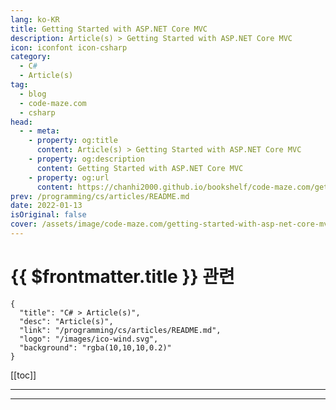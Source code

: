 ```yaml
---
lang: ko-KR
title: Getting Started with ASP.NET Core MVC
description: Article(s) > Getting Started with ASP.NET Core MVC
icon: iconfont icon-csharp
category: 
  - C#
  - Article(s)
tag: 
  - blog
  - code-maze.com
  - csharp
head:  
  - - meta:
    - property: og:title
      content: Article(s) > Getting Started with ASP.NET Core MVC
    - property: og:description
      content: Getting Started with ASP.NET Core MVC
    - property: og:url
      content: https://chanhi2000.github.io/bookshelf/code-maze.com/getting-started-with-asp-net-core-mvc.html
prev: /programming/cs/articles/README.md
date: 2022-01-13
isOriginal: false
cover: /assets/image/code-maze.com/getting-started-with-asp-net-core-mvc/banner.png
---
```


# {{ $frontmatter.title }} 관련

```component VPCard
{
  "title": "C# > Article(s)",
  "desc": "Article(s)",
  "link": "/programming/cs/articles/README.md",
  "logo": "/images/ico-wind.svg",
  "background": "rgba(10,10,10,0.2)"
}
```

[[toc]]

---

<SiteInfo
  name="Getting Started with ASP.NET Core MVC"
  desc="Here we are going to look at the basics of building an ASP.NET Core MVC web app. We are going to create controllers, views and models."
  url="https://code-maze.com/getting-started-with-asp-net-core-mvc/"
  logo="/assets/image/code-maze.com/favicon.png"
  preview="/assets/image/code-maze.com/getting-started-with-asp-net-core-mvc/banner.png"/>

<!-- TODO: 작성 -->

---

<TagLinks />